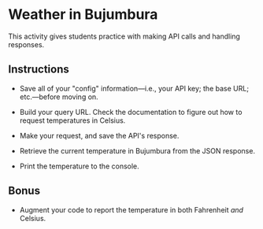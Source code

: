 # Weather in Bujumbura

This activity gives students practice with making API calls and handling responses.

## Instructions

* Save all of your "config" information—i.e., your API key; the base URL; etc.—before moving on.

* Build your query URL. Check the documentation to figure out how to request temperatures in Celsius.

* Make your request, and save the API's response.

* Retrieve the current temperature in Bujumbura from the JSON response.

* Print the temperature to the console.

## Bonus

* Augment your code to report the temperature in both Fahrenheit _and_ Celsius.

